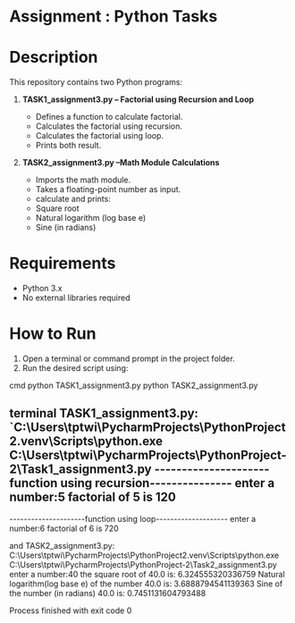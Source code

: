 # Assignment : Python Tasks  

# Description  
This repository contains two Python programs:  

1. **TASK1_assignment3.py – Factorial using Recursion and Loop**  
   - Defines a function to calculate factorial.
   - Calculates the factorial  using recursion. 
   - Calculates the factorial  using loop.
   -  Prints both result.  

2. **TASK2_assignment3.py –Math Module Calculations**  
   - Imports the math module.
   - Takes a floating-point number as input. 
   - calculate and prints:
   - Square root 
   - Natural logarithm (log base e)
   - Sine (in radians)

# Requirements  
- Python 3.x  
- No external libraries required  

# How to Run  

1. Open a terminal or command prompt in the project folder.  
2. Run the desired script using: 

cmd
   python TASK1_assignment3.py
   python TASK2_assignment3.py 

terminal
TASK1_assignment3.py:
`C:\Users\tptwi\PycharmProjects\PythonProject2\.venv\Scripts\python.exe C:\Users\tptwi\PycharmProjects\PythonProject-2\Task1_assignment3.py 
---------------------function using recursion---------------
enter a number:5
factorial of 5 is 120
------------------------------------------------------------
---------------------function using loop--------------------
enter a number:6
factorial of 6 is 720

and TASK2_assignment3.py: 
C:\Users\tptwi\PycharmProjects\PythonProject2\.venv\Scripts\python.exe C:\Users\tptwi\PycharmProjects\PythonProject-2\Task2_assignment3.py 
enter a number:40
the square root of  40.0 is: 6.324555320336759
Natural logarithm(log base e) of the number 40.0 is: 3.6888794541139363
Sine of the number (in radians)  40.0 is: 0.7451131604793488

Process finished with exit code 0
